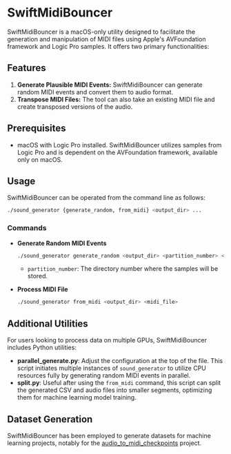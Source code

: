 # SwiftMidiBouncer

SwiftMidiBouncer is a macOS-only utility designed to facilitate the generation and manipulation of MIDI files using Apple's AVFoundation framework and Logic Pro samples. It offers two primary functionalities:

## Features
1. **Generate Plausible MIDI Events:** SwiftMidiBouncer can generate random MIDI events and convert them to audio format.
2. **Transpose MIDI Files:** The tool can also take an existing MIDI file and create transposed versions of the audio.

## Prerequisites
- macOS with Logic Pro installed. SwiftMidiBouncer utilizes samples from Logic Pro and is dependent on the AVFoundation framework, available only on macOS.

## Usage

SwiftMidiBouncer can be operated from the command line as follows:

```bash
./sound_generator {generate_random, from_midi} <output_dir> ...
```

### Commands
- **Generate Random MIDI Events**
  ```bash
  ./sound_generator generate_random <output_dir> <partition_number> <samples_per_instrument>
  ```
  - `partition_number`: The directory number where the samples will be stored.

- **Process MIDI File**
  ```bash
  ./sound_generator from_midi <output_dir> <midi_file>
  ```

## Additional Utilities

For users looking to process data on multiple GPUs, SwiftMidiBouncer includes Python utilities:

- **parallel_generate.py**: Adjust the configuration at the top of the file. This script initiates multiple instances of `sound_generator` to utilize CPU resources fully by generating random MIDI events in parallel.
- **split.py**: Useful after using the `from_midi` command, this script can split the generated CSV and audio files into smaller segments, optimizing them for machine learning model training.

## Dataset Generation

SwiftMidiBouncer has been employed to generate datasets for machine learning projects, notably for the [audio_to_midi_checkpoints](https://github.com/kasper0406/audio-to-midi/) project.

